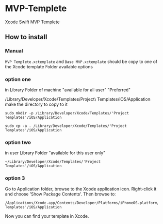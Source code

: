  # MVP-Templete
Xcode Swift MVP Templete


## How to install


### Manual
`MVP Templete.xctemplate` and `Base MVP.xctemplate` should be copy to one of the  Xcode template Folder
available options  

### option one 
in Library Folder of machine  "available for all user"  "Preferred"

/Library/Developer/Xcode/Templates/Project\ Templates/iOS/Application 
make the directory to copy to it 

`sudo mkdir -p /Library/Developer/Xcode/Templates/'Project Templates'/iOS/Application`

` sudo cp -a . /Library/Developer/Xcode/Templates/'Project Templates'/iOS/Application `

### option two 
in user Library Folder  "available for this user only"
```
~/Library/Developer/Xcode/Templates/'Project Templates'/iOS/Application
```

### option 3 
Go to Application folder, browse to the Xcode application icon. Right-click it and choose 'Show Package Contents'. Then browse to:
```
/Applications/Xcode.app/Contents/Developer/Platforms/iPhoneOS.platform/Developer/Library/Xcode/Templates/'Project Templates'/iOS/Application
```
Now you can find your template in Xcode.

